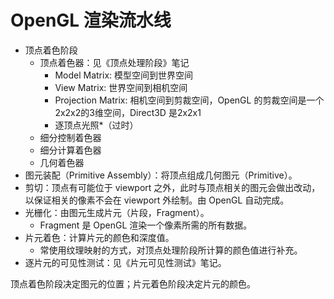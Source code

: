# OpenGL 渲染流水线

- 顶点着色阶段
  - 顶点着色器：见《顶点处理阶段》笔记
    - Model Matrix: 模型空间到世界空间
    - View Matrix: 世界空间到相机空间
    - Projection Matrix: 相机空间到剪裁空间，OpenGL 的剪裁空间是一个2x2x2的3维空间，Direct3D 是2x2x1
    - 逐顶点光照*（过时）
  - 细分控制着色器
  - 细分计算着色器
  - 几何着色器
- 图元装配（Primitive Assembly）：将顶点组成几何图元（Primitive）。
- 剪切：顶点有可能位于 viewport 之外，此时与顶点相关的图元会做出改动，以保证相关的像素不会在 viewport 外绘制。由 OpenGL 自动完成。
- 光栅化：由图元生成片元（片段，Fragment）。
  - Fragment 是 OpenGL 渲染一个像素所需的所有数据。
- 片元着色：计算片元的颜色和深度值。
  - 常使用纹理映射的方式，对顶点处理阶段所计算的颜色值进行补充。
- 逐片元的可见性测试：见《片元可见性测试》笔记。

顶点着色阶段决定图元的位置；片元着色阶段决定片元的颜色。